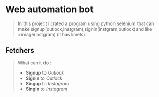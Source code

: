 # Web automation bot
>In this project i crated a program using python selenium that can make signup(outlock,instgram),signin(instgram,outlock)and like >image(instgram) (it has limets) 
## Fetchers
>What can it do :
>* **Signup** to *Outlock* 
>* **Signin** to *Outlock*
>* **Singup** to *Instagram*
>* **Singin** to *Instagram*
